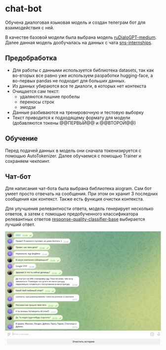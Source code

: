 # chat-bot

Обучена диалоговая языковая модель и создан телеграм бот для взаимодействия с ней.

В качестве базовой модели была выбрана модель [ruDialoGPT-medium](https://huggingface.co/tinkoff-ai/ruDialoGPT-medium). Далее данная модель дообучалась на данных с чата [sns-internships](https://t.me/sns_internships). 

## Предобработка

- Для работы с данными используется библиотека datasets, так как во-вторых все равно уже используем разработки hugging-face, а во-первых pandas не подходит для больших данных. 
- Из данных убираются все те диалоги, в которых нет контекста
- Очищается сам текст:
  - удаляются лишние пробелы
  - переносы строк
  - эмодзи
-  Данные разбиваются на тренировочную и тестовую выборку
-  Текст приводится к подходящему формату для модели (добавляются токены @@ПЕРВЫЙ@@ и @@ВТОРОЙ@@)

## Обучение

Перед подачей данных в модель они сначала токенизируется с помощью AutoTokenizer. Далее обучаемся с помощью Trainer и сохраняем чекпоинт.

## Чат-бот

Для написания чат-бота была выбрана библиотека aiogram. Сам бот умеет просто отвечать на сообщения. При этом он хранит 3 последних сообщения как контекст. Также есть функция очистки контекста.

Для улучшения релевантности ответа, модель генерирует несколько ответов, а затем с помощью предобученного классификатора релевантных ответов [response-quality-classifier-base](https://huggingface.co/tinkoff-ai/response-quality-classifier-base) выбирается лучший ответ. 

![Image alt](https://github.com/Polozhiev/chat-bot/blob/main/Screenshot_20230831_235408.png)
